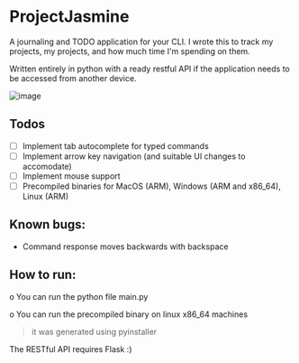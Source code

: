 # ProjectJasmine
A journaling and TODO application for your CLI. I wrote this to track my projects, my projects, and how much time I'm spending on them.

Written entirely in python with a ready restful API if the application needs to be accessed from another device.

![image](https://github.com/TheAbyssBr0/ProjectJasmine/assets/63530018/cf5c65e7-44cd-49f5-a35f-dcd9af07a9fb)

## Todos
- [ ] Implement tab autocomplete for typed commands
- [ ] Implement arrow key navigation (and suitable UI changes to accomodate)
- [ ] Implement mouse support
- [ ] Precompiled binaries for MacOS (ARM), Windows (ARM and x86_64), Linux (ARM)

## Known bugs:
* Command response moves backwards with backspace

How to run:
---
o You can run the python file main.py

o You can run the precompiled binary on linux x86_64 machines
  > it was generated using pyinstaller

The RESTful API requires Flask :)
